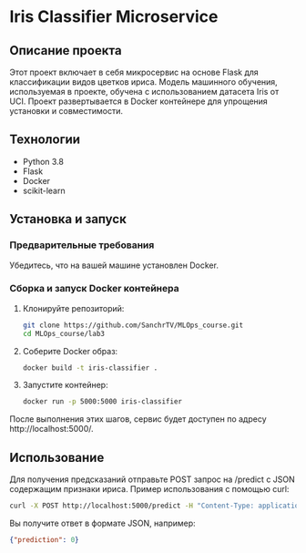 # Iris Classifier Microservice

## Описание проекта
Этот проект включает в себя микросервис на основе Flask для классификации видов цветков ириса. Модель машинного обучения, используемая в проекте, обучена с использованием датасета Iris от UCI. Проект развертывается в Docker контейнере для упрощения установки и совместимости.

## Технологии
- Python 3.8
- Flask
- Docker
- scikit-learn

## Установка и запуск

### Предварительные требования
Убедитесь, что на вашей машине установлен Docker.

### Сборка и запуск Docker контейнера

1. Клонируйте репозиторий:
   ```bash
   git clone https://github.com/SanchrTV/MLOps_course.git
   cd MLOps_course/lab3
   ```
2. Соберите Docker образ:
   ```bash
   docker build -t iris-classifier .
   ```
3. Запустите контейнер:
   ```bash
   docker run -p 5000:5000 iris-classifier
   ```

После выполнения этих шагов, сервис будет доступен по адресу http://localhost:5000/.

## Использование

Для получения предсказаний отправьте POST запрос на /predict с JSON содержащим признаки ириса. Пример использования с помощью curl:
```bash
curl -X POST http://localhost:5000/predict -H "Content-Type: application/json" -d '{"features": [5.1, 3.5, 1.4, 0.2]}'
```

Вы получите ответ в формате JSON, например:
```json
{"prediction": 0}
```

